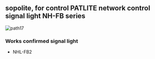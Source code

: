 ## sopolite, for control PATLITE network control signal light NH-FB series 
![path17](https://github.com/user-attachments/assets/f4c26de0-a8a0-4e06-94b7-b317418355a1)


### Works confirmed signal light
- NHL-FB2
